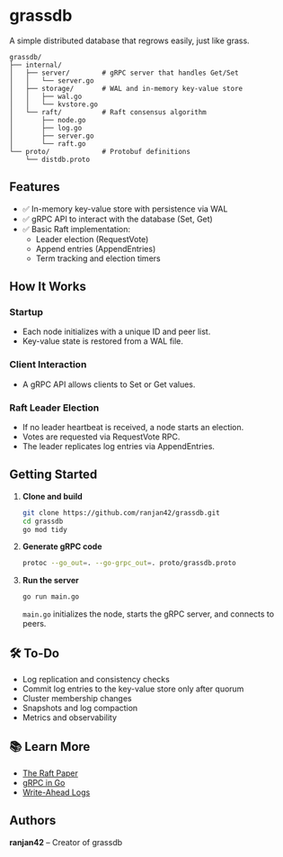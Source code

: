 # grassdb
A simple distributed database that regrows easily, just like grass.

```
grassdb/
├── internal/
│   ├── server/        # gRPC server that handles Get/Set
│   │   └── server.go
│   ├── storage/       # WAL and in-memory key-value store
│   │   ├── wal.go
│   │   └── kvstore.go
│   └── raft/          # Raft consensus algorithm
│       ├── node.go
│       ├── log.go
│       ├── server.go
│       └── raft.go
└── proto/             # Protobuf definitions
    └── distdb.proto
```

## Features
- ✅ In-memory key-value store with persistence via WAL
- ✅ gRPC API to interact with the database (Set, Get)
- ✅ Basic Raft implementation:
  - Leader election (RequestVote)
  - Append entries (AppendEntries)
  - Term tracking and election timers

## How It Works

### Startup
- Each node initializes with a unique ID and peer list.
- Key-value state is restored from a WAL file.

### Client Interaction
- A gRPC API allows clients to Set or Get values.

### Raft Leader Election
- If no leader heartbeat is received, a node starts an election.
- Votes are requested via RequestVote RPC.
- The leader replicates log entries via AppendEntries.

## Getting Started

1. **Clone and build**
   ```bash
   git clone https://github.com/ranjan42/grassdb.git
   cd grassdb
   go mod tidy
   ```

2. **Generate gRPC code**
   ```bash
   protoc --go_out=. --go-grpc_out=. proto/grassdb.proto
   ```

3. **Run the server**
   ```bash
   go run main.go
   ```
   `main.go` initializes the node, starts the gRPC server, and connects to peers.

## 🛠️ To-Do
- Log replication and consistency checks
- Commit log entries to the key-value store only after quorum
- Cluster membership changes
- Snapshots and log compaction
- Metrics and observability

## 📚 Learn More
- [The Raft Paper](https://raft.github.io/)
- [gRPC in Go](https://grpc.io/docs/languages/go/)
- [Write-Ahead Logs](https://en.wikipedia.org/wiki/Write-ahead_logging)

## Authors
**ranjan42** – Creator of grassdb
